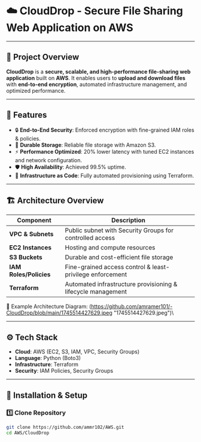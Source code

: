 # ☁️ CloudDrop - Secure File Sharing Web Application on AWS

---

## 🌟 Project Overview

**CloudDrop** is a **secure, scalable, and high-performance file-sharing web application** built on **AWS**.
It enables users to **upload and download files** with **end-to-end encryption**, automated infrastructure management, and optimized performance.

---

## 🚀 Features

* 🔒 **End-to-End Security**: Enforced encryption with fine-grained IAM roles & policies.
* 📂 **Durable Storage**: Reliable file storage with Amazon S3.
* ⚡ **Performance Optimized**: 20% lower latency with tuned EC2 instances and network configuration.
* 🛡️ **High Availability**: Achieved 99.5% uptime.
* 🤖 **Infrastructure as Code**: Fully automated provisioning using Terraform.

---

## 🏗️ Architecture Overview

| Component              | Description                                                  |
| ---------------------- | ------------------------------------------------------------ |
| **VPC & Subnets**      | Public subnet with Security Groups for controlled access     |
| **EC2 Instances**      | Hosting and compute resources                                |
| **S3 Buckets**         | Durable and cost-efficient file storage                      |
| **IAM Roles/Policies** | Fine-grained access control & least-privilege enforcement    |
| **Terraform**          | Automated infrastructure provisioning & lifecycle management |

📌 Example Architecture Diagram: (https://github.com/amramer101/-CloudDrop/blob/main/1745514427629.jpeg "1745514427629.jpeg")\\

---

## ⚙️ Tech Stack

* **Cloud**: AWS (EC2, S3, IAM, VPC, Security Groups)
* **Language**: Python (Boto3)
* **Infrastructure**: Terraform
* **Security**: IAM Policies, Security Groups

---

## 🔧 Installation & Setup

### 1️⃣ Clone Repository

```bash
git clone https://github.com/ammr102/AWS.git
cd AWS/CloudDrop
```
